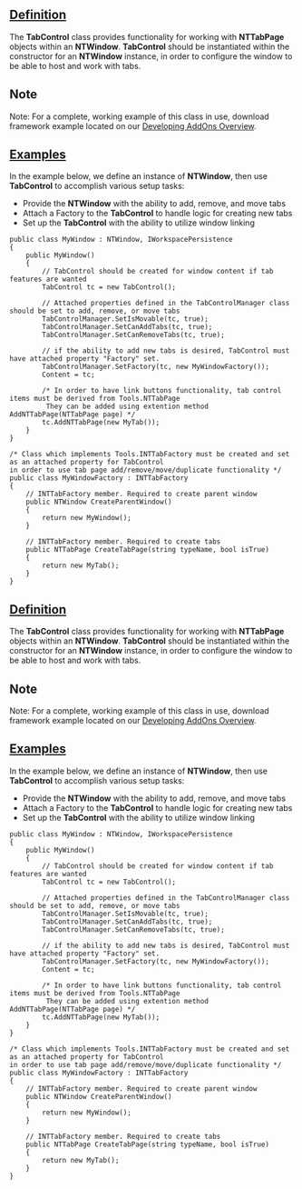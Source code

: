 ## [Definition](https://developer.ninjatrader.com/docs/desktop/tabcontrol\#definition)

The **TabControl** class provides functionality for working with **NTTabPage** objects within an **NTWindow**. **TabControl** should be instantiated within the constructor for an **NTWindow** instance, in order to configure the window to be able to host and work with tabs.

## Note

Note: For a complete, working example of this class in use, download framework example located on our [Developing AddOns Overview](https://developer.ninjatrader.com/docs/desktop/developing_add_ons).

## [Examples](https://developer.ninjatrader.com/docs/desktop/tabcontrol\#examples)

In the example below, we define an instance of **NTWindow**, then use **TabControl** to accomplish various setup tasks:

- Provide the **NTWindow** with the ability to add, remove, and move tabs
- Attach a Factory to the **TabControl** to handle logic for creating new tabs
- Set up the **TabControl** with the ability to utilize window linking

```jsx-150469391 csharp
public class MyWindow : NTWindow, IWorkspacePersistence
{
    public MyWindow()
    {
        // TabControl should be created for window content if tab features are wanted
        TabControl tc = new TabControl();

        // Attached properties defined in the TabControlManager class should be set to add, remove, or move tabs
        TabControlManager.SetIsMovable(tc, true);
        TabControlManager.SetCanAddTabs(tc, true);
        TabControlManager.SetCanRemoveTabs(tc, true);

        // if the ability to add new tabs is desired, TabControl must have attached property "Factory" set.
        TabControlManager.SetFactory(tc, new MyWindowFactory());
        Content = tc;

        /* In order to have link buttons functionality, tab control items must be derived from Tools.NTTabPage
         They can be added using extention method AddNTTabPage(NTTabPage page) */
        tc.AddNTTabPage(new MyTab());
    }
}

/* Class which implements Tools.INTTabFactory must be created and set as an attached property for TabControl
in order to use tab page add/remove/move/duplicate functionality */
public class MyWindowFactory : INTTabFactory
{
    // INTTabFactory member. Required to create parent window
    public NTWindow CreateParentWindow()
    {
        return new MyWindow();
    }

    // INTTabFactory member. Required to create tabs
    public NTTabPage CreateTabPage(string typeName, bool isTrue)
    {
        return new MyTab();
    }
}

```

## [Definition](https://developer.ninjatrader.com/docs/desktop/tabcontrol\#definition)

The **TabControl** class provides functionality for working with **NTTabPage** objects within an **NTWindow**. **TabControl** should be instantiated within the constructor for an **NTWindow** instance, in order to configure the window to be able to host and work with tabs.

## Note

Note: For a complete, working example of this class in use, download framework example located on our [Developing AddOns Overview](https://developer.ninjatrader.com/docs/desktop/developing_add_ons).

## [Examples](https://developer.ninjatrader.com/docs/desktop/tabcontrol\#examples)

In the example below, we define an instance of **NTWindow**, then use **TabControl** to accomplish various setup tasks:

- Provide the **NTWindow** with the ability to add, remove, and move tabs
- Attach a Factory to the **TabControl** to handle logic for creating new tabs
- Set up the **TabControl** with the ability to utilize window linking

```jsx-150469391 csharp
public class MyWindow : NTWindow, IWorkspacePersistence
{
    public MyWindow()
    {
        // TabControl should be created for window content if tab features are wanted
        TabControl tc = new TabControl();

        // Attached properties defined in the TabControlManager class should be set to add, remove, or move tabs
        TabControlManager.SetIsMovable(tc, true);
        TabControlManager.SetCanAddTabs(tc, true);
        TabControlManager.SetCanRemoveTabs(tc, true);

        // if the ability to add new tabs is desired, TabControl must have attached property "Factory" set.
        TabControlManager.SetFactory(tc, new MyWindowFactory());
        Content = tc;

        /* In order to have link buttons functionality, tab control items must be derived from Tools.NTTabPage
         They can be added using extention method AddNTTabPage(NTTabPage page) */
        tc.AddNTTabPage(new MyTab());
    }
}

/* Class which implements Tools.INTTabFactory must be created and set as an attached property for TabControl
in order to use tab page add/remove/move/duplicate functionality */
public class MyWindowFactory : INTTabFactory
{
    // INTTabFactory member. Required to create parent window
    public NTWindow CreateParentWindow()
    {
        return new MyWindow();
    }

    // INTTabFactory member. Required to create tabs
    public NTTabPage CreateTabPage(string typeName, bool isTrue)
    {
        return new MyTab();
    }
}

```